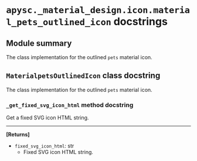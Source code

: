 # `apysc._material_design.icon.material_pets_outlined_icon` docstrings

## Module summary

The class implementation for the outlined `pets` material icon.

## `MaterialpetsOutlinedIcon` class docstring

The class implementation for the outlined `pets` material icon.

### `_get_fixed_svg_icon_html` method docstring

Get a fixed SVG icon HTML string.<hr>

**[Returns]**

- `fixed_svg_icon_html`: str
  - Fixed SVG icon HTML string.